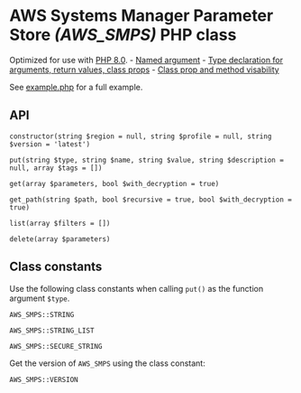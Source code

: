 # AWS Systems Manager Parameter Store _(AWS_SMPS)_ PHP class

Optimized for use with [PHP 8.0](https://www.php.net/releases/8.0/en.php).
    - [Named argument](https://wiki.php.net/rfc/named_params)
    - [Type declaration for arguments, return values, class props](https://www.php.net/manual/en/language.types.declarations.php)
    - [Class prop and method visability](https://www.php.net/manual/en/language.oop5.visibility.php)

See [example.php](https://github.com/nodesocket/aws_smps/blob/master/example.php) for a full example.

## API

```
constructor(string $region = null, string $profile = null, string $version = 'latest')
```

```
put(string $type, string $name, string $value, string $description = null, array $tags = [])
```

```
get(array $parameters, bool $with_decryption = true)
```

```
get_path(string $path, bool $recursive = true, bool $with_decryption = true)
```

```
list(array $filters = [])
```

```
delete(array $parameters)
```

## Class constants

Use the following class constants when calling `put()` as the function argument `$type`.

```
AWS_SMPS::STRING
```

```
AWS_SMPS::STRING_LIST
```

```
AWS_SMPS::SECURE_STRING
```

Get the version of `AWS_SMPS` using the class constant:

```
AWS_SMPS::VERSION
```
